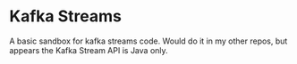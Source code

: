 Kafka Streams
====

A basic sandbox for kafka streams code. Would do it in my other repos, but appears the Kafka Stream API is Java only.